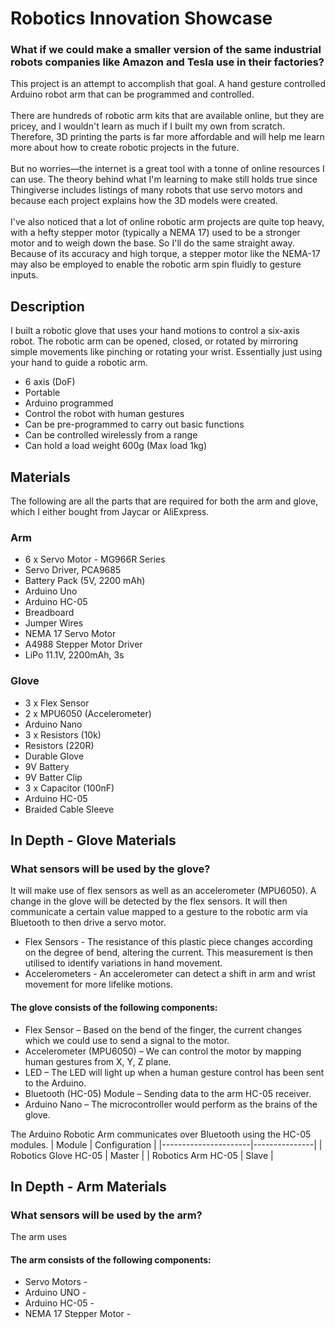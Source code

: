 # Robotics Innovation Showcase
### What if we could make a smaller version of the same industrial robots companies like Amazon and Tesla use in their factories?</b>
This project is an attempt to accomplish that goal. A hand gesture controlled Arduino robot arm that can be programmed and controlled.
</br></br>
There are hundreds of robotic arm kits that are available online, but they are pricey, and I wouldn't learn as much if I built my own from scratch. Therefore, 3D printing the parts is far more affordable and will help me learn more about how to create robotic projects in the future.
</br></br>
But no worries—the internet is a great tool with a tonne of online resources I can use.
The theory behind what I'm learning to make still holds true since Thingiverse includes listings of many robots that use servo motors and because each project explains how the 3D models were created. 
</br></br>
I've also noticed that a lot of online robotic arm projects are quite top heavy, with a hefty stepper motor (typically a NEMA 17) used to be a stronger motor and to weigh down the base. So I'll do the same straight away. Because of its accuracy and high torque, a stepper motor like the NEMA-17 may also be employed to enable the robotic arm spin fluidly to gesture inputs.

## Description
I built a robotic glove that uses your hand motions to control a six-axis robot. The robotic arm can be opened, closed, or rotated by mirroring simple movements like pinching or rotating your wrist. Essentially just using your hand to guide a robotic arm.
- 6 axis (DoF)
- Portable
- Arduino programmed
- Control the robot with human gestures
- Can be pre-programmed to carry out basic functions
- Can be controlled wirelessly from a range
- Can hold a load weight 600g (Max load 1kg)

## Materials
The following are all the parts that are required for both the arm and glove, which I either bought from Jaycar or AliExpress.

### Arm
- 6 x Servo Motor - MG966R Series
- Servo Driver, PCA9685
- Battery Pack (5V, 2200 mAh)
- Arduino Uno
- Arduino HC-05
- Breadboard
- Jumper Wires
- NEMA 17 Servo Motor
- A4988 Stepper Motor Driver
- LiPo 11.1V, 2200mAh, 3s

### Glove
- 3 x Flex Sensor
- 2 x MPU6050 (Accelerometer)
- Arduino Nano
- 3 x Resistors (10k)
- Resistors (220R)
- Durable Glove
- 9V Battery
- 9V Batter Clip
- 3 x Capacitor (100nF)
- Arduino HC-05
- Braided Cable Sleeve

## In Depth - Glove Materials
### What sensors will be used by the glove?
It will make use of flex sensors as well as an accelerometer (MPU6050). A change in the glove will be detected by the flex sensors. It will then communicate a certain value mapped to a gesture to the robotic arm via Bluetooth to then drive a servo motor.
- Flex Sensors - The resistance of this plastic piece changes according on the degree of bend, altering the current. This measurement is then utilised to identify variations in hand movement.
- Accelerometers - An accelerometer can detect a shift in arm and wrist movement for more lifelike motions.

#### The glove consists of the following components:
- Flex Sensor –  Based on the bend of the finger, the current changes which we could use to send a signal to the motor.
- Accelerometer (MPU6050) – We can control the motor by mapping human gestures from X, Y, Z plane.
- LED – The LED will light up when a human gesture control has been sent to the Arduino.
- Bluetooth (HC-05) Module – Sending data to the arm HC-05 receiver.
- Arduino Nano – The microcontroller would perform as the brains of the glove.

The Arduino Robotic Arm communicates over Bluetooth using the HC-05 modules.
| Module               | Configuration |
|----------------------|---------------|
| Robotics Glove HC-05 | Master        |
| Robotics Arm HC-05   | Slave         |

## In Depth - Arm Materials
### What sensors will be used by the arm?
The arm uses 

#### The arm consists of the following components:
- Servo Motors - 
- Arduino UNO -
- Arduino HC-05 - 
- NEMA 17 Stepper Motor - 
